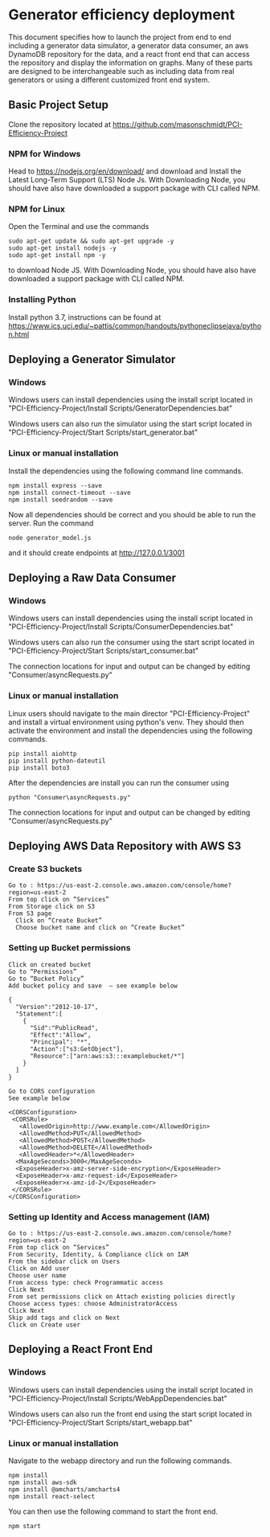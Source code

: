 # Generator efficiency deployment
This document specifies how to launch the project from end to end including a
generator data simulator, a generator data consumer, an aws DynamoDB repository
for the data, and a react front end that can access the repository and display
the information on graphs. Many of these parts are designed to be
interchangeable such as including data from real generators or using a different
customized front end system.

## Basic Project Setup
Clone the repository located at
https://github.com/masonschmidt/PCI-Efficiency-Project  

### NPM for Windows
Head to https://nodejs.org/en/download/ and download and Install the Latest
Long-Term Support (LTS) Node Js. With Downloading Node, you should have also
have downloaded a support package with CLI called NPM.

### NPM for Linux
Open the Terminal and use the commands  
```
sudo apt-get update && sudo apt-get upgrade -y
sudo apt-get install nodejs -y
sudo apt-get install npm -y
```
to download Node JS.
With Downloading Node, you should have also have downloaded a support package with CLI called NPM.

### Installing Python

Install python 3.7, instructions can be found at
https://www.ics.uci.edu/~pattis/common/handouts/pythoneclipsejava/python.html  

## Deploying a Generator Simulator

### Windows

Windows users can install dependencies using the install script located in
"PCI-Efficiency-Project/Install Scripts/GeneratorDependencies.bat"  

Windows users can also run the simulator using the start script located in
"PCI-Efficiency-Project/Start Scripts/start_generator.bat"  

### Linux or manual installation

Install the dependencies using the following command line commands.
```
npm install express --save
npm install connect-timeout --save
npm install seedrandom --save
```
Now all dependencies should be correct and you should be able to run the server.
Run the command  
```
node generator_model.js
```
and it should create endpoints at http://127.0.0.1/3001


## Deploying a Raw Data Consumer  

### Windows  
Windows users can install dependencies using the install script located in
"PCI-Efficiency-Project/Install Scripts/ConsumerDependencies.bat"  

Windows users can also run the consumer using the start script located in
"PCI-Efficiency-Project/Start Scripts/start_consumer.bat"  

The connection locations for input and output can be changed by editing
"Consumer/asyncRequests.py"

### Linux or manual installation
Linux users should navigate to the main director "PCI-Efficiency-Project" and
install a virtual environment using python's venv. They should then activate the
environment and install the dependencies using the following commands.  
```
pip install aiohttp
pip install python-dateutil
pip install boto3
```   

After the dependencies are install you can run the consumer using
```
python "Consumer\asyncRequests.py"
```  

The connection locations for input and output can be changed by editing
"Consumer/asyncRequests.py"


## Deploying AWS Data Repository with AWS S3
### Create S3 buckets
	Go to : https://us-east-2.console.aws.amazon.com/console/home?region=us-east-2
	From top click on “Services”
	From Storage click on S3
	From S3 page
	  Click on “Create Bucket”
	  Choose bucket name and click on “Create Bucket”
### Setting up Bucket permissions
	Click on created bucket
	Go to “Permissions”
	Go to “Bucket Policy”
	Add bucket policy and save  – see example below

```
{
  "Version":"2012-10-17",
  "Statement":[
    {
      "Sid":"PublicRead",
      "Effect":"Allow",
      "Principal": "*",
      "Action":["s3:GetObject"],
      "Resource":["arn:aws:s3:::examplebucket/*"]
    }
  ]
}
```

	Go to CORS configuration
	See example below

```
<CORSConfiguration>
 <CORSRule>
   <AllowedOrigin>http://www.example.com</AllowedOrigin>
   <AllowedMethod>PUT</AllowedMethod>
   <AllowedMethod>POST</AllowedMethod>
   <AllowedMethod>DELETE</AllowedMethod>
   <AllowedHeader>*</AllowedHeader>
  <MaxAgeSeconds>3000</MaxAgeSeconds>
  <ExposeHeader>x-amz-server-side-encryption</ExposeHeader>
  <ExposeHeader>x-amz-request-id</ExposeHeader>
  <ExposeHeader>x-amz-id-2</ExposeHeader>
 </CORSRule>
</CORSConfiguration>
```
### Setting up Identity and Access management (IAM)
  	Go to : https://us-east-2.console.aws.amazon.com/console/home?region=us-east-2
  	From top click on “Services”
  	From Security, Identity, & Compliance click on IAM
  	From the sidebar click on Users  
  	Click on Add user
  	Choose user name
  	From access type: check Programmatic access
  	Click Next
  	From set permissions click on Attach existing policies directly
  	Choose access types: choose AdministratorAccess
  	Click Next
  	Skip add tags and click on Next
  	Click on Create user

## Deploying a React Front End

### Windows
Windows users can install dependencies using the install script located in
"PCI-Efficiency-Project/Install Scripts/WebAppDependencies.bat"  

Windows users can also run the front end using the start script located in
"PCI-Efficiency-Project/Start Scripts/start_webapp.bat"  

### Linux or manual installation

Navigate to the webapp directory and run the following commands.
```
npm install
npm install aws-sdk
npm install @amcharts/amcharts4
npm install react-select
```

You can then use the following command to start the front end.

```
npm start
```
